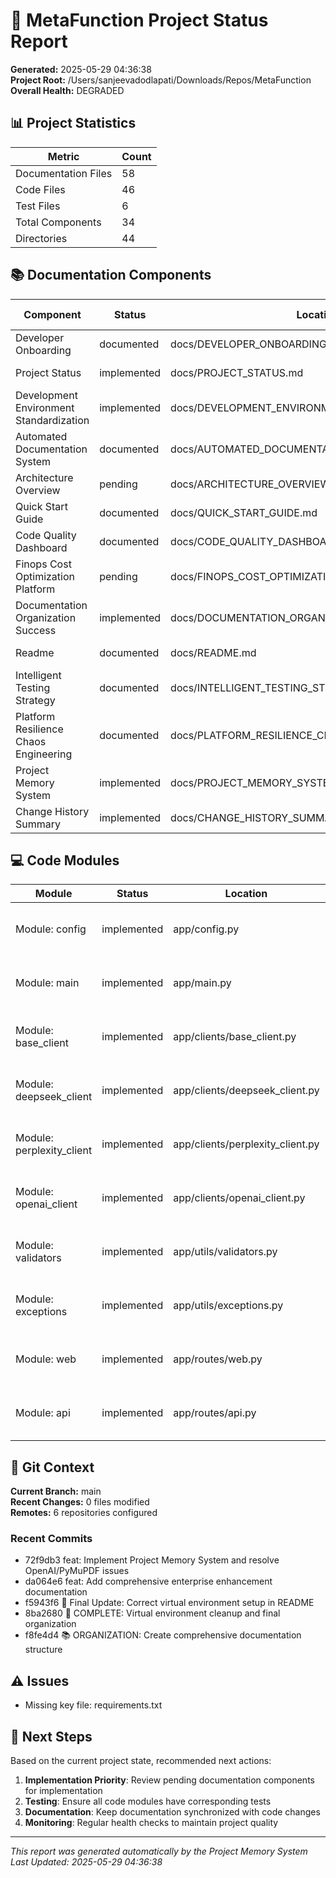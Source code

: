 # 🧬 MetaFunction Project Status Report

**Generated:** 2025-05-29 04:36:38  
**Project Root:** /Users/sanjeevadodlapati/Downloads/Repos/MetaFunction  
**Overall Health:** DEGRADED

## 📊 Project Statistics

| Metric | Count |
|--------|-------|
| Documentation Files | 58 |
| Code Files | 46 |
| Test Files | 6 |
| Total Components | 34 |
| Directories | 44 |

## 📚 Documentation Components

| Component | Status | Location | Last Modified |
|-----------|--------|----------|---------------|
| Developer Onboarding | documented | docs/DEVELOPER_ONBOARDING.md | 2025-05-29 |
| Project Status | implemented | docs/PROJECT_STATUS.md | 2025-05-29 |
| Development Environment Standardization | implemented | docs/DEVELOPMENT_ENVIRONMENT_STANDARDIZATION.md | 2025-05-29 |
| Automated Documentation System | documented | docs/AUTOMATED_DOCUMENTATION_SYSTEM.md | 2025-05-29 |
| Architecture Overview | pending | docs/ARCHITECTURE_OVERVIEW.md | 2025-05-29 |
| Quick Start Guide | documented | docs/QUICK_START_GUIDE.md | 2025-05-29 |
| Code Quality Dashboard | documented | docs/CODE_QUALITY_DASHBOARD.md | 2025-05-29 |
| Finops Cost Optimization Platform | pending | docs/FINOPS_COST_OPTIMIZATION_PLATFORM.md | 2025-05-29 |
| Documentation Organization Success | implemented | docs/DOCUMENTATION_ORGANIZATION_SUCCESS.md | 2025-05-29 |
| Readme | documented | docs/README.md | 2025-05-29 |
| Intelligent Testing Strategy | documented | docs/INTELLIGENT_TESTING_STRATEGY.md | 2025-05-29 |
| Platform Resilience Chaos Engineering | documented | docs/PLATFORM_RESILIENCE_CHAOS_ENGINEERING.md | 2025-05-29 |
| Project Memory System | implemented | docs/PROJECT_MEMORY_SYSTEM.md | 2025-05-29 |
| Change History Summary | implemented | docs/CHANGE_HISTORY_SUMMARY.md | 2025-05-29 |

## 💻 Code Modules

| Module | Status | Location | Features |
|--------|--------|----------|----------|
| Module: config | implemented | app/config.py | 4 classes, 3 functions |
| Module: main | implemented | app/main.py | 0 classes, 2 functions |
| Module: base_client | implemented | app/clients/base_client.py | 1 classes, 3 functions |
| Module: deepseek_client | implemented | app/clients/deepseek_client.py | 1 classes, 2 functions |
| Module: perplexity_client | implemented | app/clients/perplexity_client.py | 1 classes, 2 functions |
| Module: openai_client | implemented | app/clients/openai_client.py | 1 classes, 2 functions |
| Module: validators | implemented | app/utils/validators.py | 0 classes, 6 functions |
| Module: exceptions | implemented | app/utils/exceptions.py | 6 classes, 11 functions |
| Module: web | implemented | app/routes/web.py | 0 classes, 9 functions |
| Module: api | implemented | app/routes/api.py | 0 classes, 8 functions |

## 🔄 Git Context

**Current Branch:** main  
**Recent Changes:** 0 files modified  
**Remotes:** 6 repositories configured

### Recent Commits
- 72f9db3 feat: Implement Project Memory System and resolve OpenAI/PyMuPDF issues
- da064e6 feat: Add comprehensive enterprise enhancement documentation
- f5943f6 📝 Final Update: Correct virtual environment setup in README
- 8ba2680 🎯 COMPLETE: Virtual environment cleanup and final organization
- f8fe4d4 📚 ORGANIZATION: Create comprehensive documentation structure

## ⚠️ Issues
- Missing key file: requirements.txt

## 🎯 Next Steps

Based on the current project state, recommended next actions:

1. **Implementation Priority**: Review pending documentation components for implementation
2. **Testing**: Ensure all code modules have corresponding tests
3. **Documentation**: Keep documentation synchronized with code changes
4. **Monitoring**: Regular health checks to maintain project quality

---
*This report was generated automatically by the Project Memory System*
*Last Updated: 2025-05-29 04:36:38*
